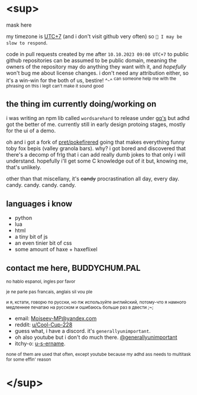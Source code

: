 # \<sup>
mask here

my timezone is [UTC+7](https://www.timeanddate.com/worldclock/timezone/utc7) (and i don't visit github very often) so  ``💭 I may be slow to respond``.

code in pull requests created by me after ``10.10.2023 09:00 UTC+7`` to public github repositories can be assumed to be public domain, meaning the owners of the repository may do anything they want with it, and _hopefully_ won't bug me about license changes. i don't need any attribution either, so it's a win-win for the both of us, bestire! ^-^ <!-- best tire ftw --> <sup>can someone help me with the phrasing on this i legit can't make it sound good</sup>

## the thing im currently doing/working on
i was writing an npm lib called ``wordsarehard`` to release under [gq's](https://github.com/xxxqsq) but adhd got the better of me. currently still in early design protoing stages, mostly for the ui of a demo.

oh and i got a fork of [pret/pokefirered](https://github.com/pret/pokefirered) going that makes everything funny toby fox bepis (valley granola bars). why? i got bored and discovered that there's a decomp of frlg that i can add really dumb jokes to that only i will understand. hopefully i'll get some C knowledge out of it but, knowing me, that's unlikely. <!-- sowwy4dis comment but i couldn't not commit this rant >_<;  so far i figured out how to change the graphics for the gamefreak intro, and that took ages because the only imp that opens monochrome images that i have installed is gnu's. did i mention how awful it is to work in a WSL2+vscode workflow? explanation in a couple of words: should we execute commands in the WSL2 environment? NOOOOO, let us waste the user's space by installing everything TWICE. special hates go out to mr. sonic(dreamcast dropepd the ball really hard on that one didn't it) <!-\- context: https://tcrf.net/Sega_Smash_Pack_Volume_1_(Dreamcast)#Developer_Message -\-> and [microsoft/vscode](https://github.com/microsoft/vscode) -->

other than that miscellany, it's ~~candy~~ procrastination all day, every day. candy. candy. candy. candy.

## languages i know
- python
- lua
- html
- a tiny bit of js
- an even tinier bit of css
- some amount of haxe + haxeflixel
<!-- - oh and also like absolutely no experience with c-like languages -->

## contact me here, BUDDYCHUM.PAL
<sub>no hablo espanol, ingles por favor</sub>

<sub>je ne parle pas francais, anglais sil vou ple</sub>

<sub>и я, кстати, говорю по русски, но пж используйте английский, потому-что я намного медленнее печатаю на русском и ошибаюсь больше раз в двести ;~;</sub>
- email: [Moiseev-MP@yandex.com](mailto:Moiseev-MP@yandex.com)
- reddit: [u/Cool-Cup-228](https://reddit.com/u/Cool-Cup-228)
- guess what, i have a discord. it's ``generallyunimportant``.
- oh also youtube but i don't do much there. [@generallyunimportant](https://youtube.com/@generallyunimportant)
- itchy-o: <!-- maybe it's the way you're dressed? maybe- may- ay- ayayayayayyayayayayayyayayay --> [u-s-ername](https://u-s-ername.itch.io).

<sup>none of them are used that often, except youtube because my adhd ass needs to multitask for some effin' reason</sup>
# \</sup>
